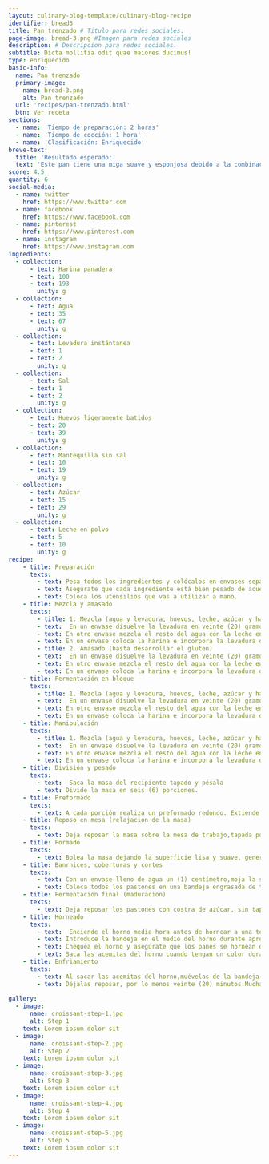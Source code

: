 ```yaml
---
layout: culinary-blog-template/culinary-blog-recipe
identifier: bread3
title: Pan trenzado # Titulo para redes sociales.
page-image: bread-3.png #Imagen para redes sociales
description: # Descripcion para redes sociales.
subtitle: Dicta mollitia odit quae maiores ducimus!
type: enriquecido
basic-info:
  name: Pan trenzado
  primary-image:
    name: bread-3.png
    alt: Pan trenzado
  url: 'recipes/pan-trenzado.html'
  btn: Ver receta
sections:
  - name: 'Tiempo de preparación: 2 horas'
  - name: 'Tiempo de cocción: 1 hora'
  - name: 'Clasificación: Enriquecido'
breve-text:
  title: 'Resultado esperado:'
  text: 'Este pan tiene una miga suave y esponjosa debido a la combinación de leche, huevo y mantequilla y tiene un sabor ligeramente dulce. La corteza es crocante por el azúcar. ​Este pan es la compañía perfecta para un vaso de leche, para los más pequeños, o con un café como más te guste.'
score: 4.5
quantity: 6 
social-media:
  - name: twitter
    href: https://www.twitter.com
  - name: facebook
    href: https://www.facebook.com
  - name: pinterest
    href: https://www.pinterest.com
  - name: instagram
    href: https://www.instagram.com
ingredients:
  - collection:
      - text: Harina panadera
      - text: 100
      - text: 193
        unity: g
  - collection:
      - text: Agua
      - text: 35
      - text: 67
        unity: g
  - collection:
      - text: Levadura instántanea
      - text: 1
      - text: 2
        unity: g
  - collection:
      - text: Sal
      - text: 1
      - text: 2
        unity: g
  - collection:
      - text: Huevos ligeramente batidos
      - text: 20
      - text: 39
        unity: g
  - collection:
      - text: Mantequilla sin sal
      - text: 10
      - text: 19
        unity: g
  - collection:
      - text: Azúcar
      - text: 15
      - text: 29
        unity: g
  - collection:
      - text: Leche en polvo
      - text: 5
      - text: 10
        unity: g
recipe:
    - title: Preparación
      texts:
        - text: Pesa todos los ingredientes y colócalos en envases separados
        - text: Asegúrate que cada ingrediente está bien pesado de acuerdo a la fórmula.​ Una falla en las medidas afecta significativamente el resultado.
        - text: Coloca los utensilios que vas a utilizar a mano.
    - title: Mezcla y amasado
      texts: 
        - title: 1. Mezcla (agua y levadura, huevos, leche, azúcar y harina)
        - text:  En un envase disuelve la levadura en veinte (20) gramos de agua de los sesenta y siete (67) gramos de la receta.
        - text: En otro envase mezcla el resto del agua con la leche en polvo, el huevo y la azúcar hasta disolver.
        - text: En un envase coloca la harina e incorpora la levadura disuelta y luego la mezcla de agua, leche, huevos y azúcar. Mezcla hasta obtener una textura homogénea.
        - title: 2. Amasado (hasta desarrollar el gluten)   
        - text:  En un envase disuelve la levadura en veinte (20) gramos de agua de los sesenta y siete (67) gramos de la receta.
        - text: En otro envase mezcla el resto del agua con la leche en polvo, el huevo y la azúcar hasta disolver.
        - text: En un envase coloca la harina e incorpora la levadura disuelta y luego la mezcla de agua, leche, huevos y azúcar. Mezcla hasta obtener una textura homogénea.
    - title: Fermentación en bloque
      texts: 
        - title: 1. Mezcla (agua y levadura, huevos, leche, azúcar y harina)
        - text:  En un envase disuelve la levadura en veinte (20) gramos de agua de los sesenta y siete (67) gramos de la receta.
        - text: En otro envase mezcla el resto del agua con la leche en polvo, el huevo y la azúcar hasta disolver.
        - text: En un envase coloca la harina e incorpora la levadura disuelta y luego la mezcla de agua, leche, huevos y azúcar. Mezcla hasta obtener una textura homogénea.
    - title: Manipulación
      texts: 
        - title: 1. Mezcla (agua y levadura, huevos, leche, azúcar y harina)
        - text:  En un envase disuelve la levadura en veinte (20) gramos de agua de los sesenta y siete (67) gramos de la receta.
        - text: En otro envase mezcla el resto del agua con la leche en polvo, el huevo y la azúcar hasta disolver.
        - text: En un envase coloca la harina e incorpora la levadura disuelta y luego la mezcla de agua, leche, huevos y azúcar. Mezcla hasta obtener una textura homogénea.  
    - title: División y pesado
      texts: 
        - text:  Saca la masa del recipiente tapado y pésala
        - text: Divide la masa en seis (6) porciones.
    - title: Preformado
      texts:
        - text: A cada porción realiza un ​preformado redondo.​ Extiende la porción con el lado liso por debajo y desgasifica con la palma de la mano, realiza pliegues desde los bordes al centro para formar una bola de nuevo. Voltea la bola (el lado liso por arriba), ​bolea​ un poco sin generar mucha tensión y tápalas con una bolsa plástica.
    - title: Reposo en mesa (relajación de la masa)
      texts:
        - text: Deja reposar la masa sobre la mesa de trabajo,tapada por diez (10) minutos.
    - title: Formado
      texts:
        - text: Bolea​ la masa dejando la superficie lisa y suave, genera un poco de tensión sin exagerar. Cuando hay mucha tensión la masa se puede desgarrar (se rompen los alvéolos) cuando crece en el horno.
    - title: Banrnices, coberturas y cortes
      texts:
        - text: Con un envase lleno de agua un (1) centímetro,moja la superficie de cada pastón y en otro recipiente lleno de azúcar dos (2) centímetros coloca el pastón lleno de agua para crear la corteza de azúcar.
        - text: Coloca todos los pastones en una bandeja engrasada de tres en tres separados medio centímetro uno de otro de cada lado. En la fermentación se pegarán y crecerán hacia arriba.
    - title: Fermentación final (maduración)
      texts:
        - text: Deja reposar los pastones con costra de azúcar, sin tapar, aproximadamente por una (1) hora en un lugar fresco, sin corrientes de aire, a una temperatura entre 24oC y 27oC o hasta que supere la ​prueba de maduración con el dedo​.
    - title: Horneado
      texts: 
        - text:  Enciende el horno media hora antes de hornear a una temperatura de 180oC-355oF. Si tienes un medidor de temperatura en el horno es mejor para conocer la temperatura real del horno.
        - text: Introduce la bandeja en el medio del horno durante aproximadamente 15 a 20 minutos.
        - text: Chequea el horno y asegúrate que los panes se hornean de manera uniforme, mueve la bandeja o dale vueltas si hace falta para lograr que se horneen uniformemente.
        - text: Saca las acemitas del horno cuando tengan un color dorado a tu gusto.
    - title: Enfriamiento
      texts:
        - text: Al sacar las acemitas del horno,muévelas de la bandeja a una rejilla o tabla de madera, en un lugar cálido, queremos que se enfríen y evitar que se condense el aire. Esto genera una miga húmeda y definitivamente daña el resultado.
        - text: Déjalas reposar, por lo menos veinte (20) minutos.Mucha paciencia! Ya están casi listas. Disfruten las acemitas!!!!
              
gallery:
  - image:
      name: croissant-step-1.jpg
      alt: Step 1    
    text: Lorem ipsum dolor sit 
  - image:
      name: croissant-step-2.jpg
      alt: Step 2  
    text: Lorem ipsum dolor sit 
  - image:
      name: croissant-step-3.jpg
      alt: Step 3
    text: Lorem ipsum dolor sit   
  - image:
      name: croissant-step-4.jpg
      alt: Step 4
    text: Lorem ipsum dolor sit   
  - image:
      name: croissant-step-5.jpg
      alt: Step 5
    text: Lorem ipsum dolor sit   
---
```



